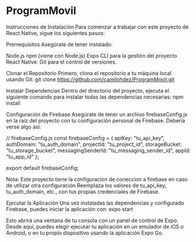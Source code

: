 # ProgramMovil
Instrucciones de Instalación
Para comenzar a trabajar con este proyecto de React Native, sigue los siguientes pasos:

Prerrequisitos
Asegúrate de tener instalado:

Node.js
npm (viene con Node.js)
Expo CLI para la gestión del proyecto React Native.
Git para el control de versiones.

Clonar el Repositorio
Primero, clona el repositorio a tu máquina local usando Git:
git clone https://github.com/camilohdez/ProgramMovil.git

Instalar Dependencias
Dentro del directorio del proyecto, ejecuta el siguiente comando para instalar todas las dependencias necesarias:
npm install

Configuración de Firebase
Asegúrate de tener un archivo firebaseConfig.js en la raíz del proyecto con tu configuración personal de Firebase. Debería verse algo así:

// firebaseConfig.js
const firebaseConfig = {
  apiKey: "tu_api_key",
  authDomain: "tu_auth_domain",
  projectId: "tu_project_id",
  storageBucket: "tu_storage_bucket",
  messagingSenderId: "tu_messaging_sender_id",
  appId: "tu_app_id"
};

export default firebaseConfig;

Nota: Este proyecto tiene la configuracion de coneccion a firebase en caso de utilizar otra configuración Reemplaza los valores de tu_api_key, tu_auth_domain, etc., con tus propias credenciales de Firebase.

Ejecutar la Aplicación
Una vez instaladas las dependencias y configurado Firebase, puedes iniciar la aplicación con:
expo start

Esto abrirá una ventana de tu consola con un panel de control de Expo. Desde aquí, puedes elegir ejecutar tu aplicación en un emulador de iOS o Android, o en tu propio dispositivo usando la aplicación Expo Go.
